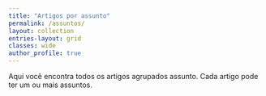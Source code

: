 ```yaml
---
title: "Artigos por assunto"
permalink: /assuntos/
layout: collection
entries-layout: grid
classes: wide
author_profile: true
---
```

Aqui você encontra todos os artigos agrupados assunto. Cada artigo pode ter um ou mais assuntos.